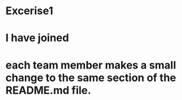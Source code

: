 # Excerise1
# I have joined
# each team member makes a small change to the same section of the README.md file.
